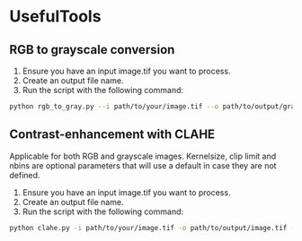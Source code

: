 # UsefulTools

## RGB to grayscale conversion

1. Ensure you have an input image.tif you want to process.
2. Create an output file name.
3. Run the script with the following command:
   
``` bash
python rgb_to_gray.py --i path/to/your/image.tif --o path/to/output/grayscale_image.tif
```

## Contrast-enhancement with CLAHE

Applicable for both RGB and grayscale images.
Kernelsize, clip limit and nbins are optional parameters that will use a default in case they are not defined.

1. Ensure you have an input image.tif you want to process.
2. Create an output file name.
3. Run the script with the following command:

``` bash
python clahe.py -i path/to/your/image.tif -o path/to/output/image.tif -ks defined_kernelsize -cl defined_cliplimit -nb defined_nbins
```
